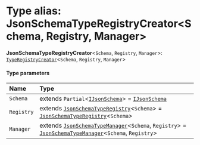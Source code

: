 # Type alias: JsonSchemaTypeRegistryCreator\<Schema, Registry, Manager>

**JsonSchemaTypeRegistryCreator**<`Schema`, `Registry`, `Manager`>: [`TypeRegistryCreator`](/auto-docs/type-editor/types/TypeRegistryCreator.md)<`Schema`, `Registry`, `Manager`>

#### Type parameters

| Name | Type |
| :------ | :------ |
| `Schema` | extends `Partial`<[`IJsonSchema`](/auto-docs/type-editor/interfaces/IJsonSchema.md)> = [`IJsonSchema`](/auto-docs/type-editor/interfaces/IJsonSchema.md) |
| `Registry` | extends [`JsonSchemaTypeRegistry`](/auto-docs/type-editor/interfaces/JsonSchemaTypeRegistry.md)<`Schema`> = [`JsonSchemaTypeRegistry`](/auto-docs/type-editor/interfaces/JsonSchemaTypeRegistry.md)<`Schema`> |
| `Manager` | extends [`JsonSchemaTypeManager`](/auto-docs/type-editor/classes/JsonSchemaTypeManager.md)<`Schema`, `Registry`> = [`JsonSchemaTypeManager`](/auto-docs/type-editor/classes/JsonSchemaTypeManager.md)<`Schema`, `Registry`> |
